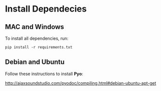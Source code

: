 # Install Dependecies

## MAC and Windows

To install all dependencies, run:

`pip install -r requirements.txt`


## Debian and Ubuntu

Follow these instructions to install **Pyo**:

http://ajaxsoundstudio.com/pyodoc/compiling.html#debian-ubuntu-apt-get
